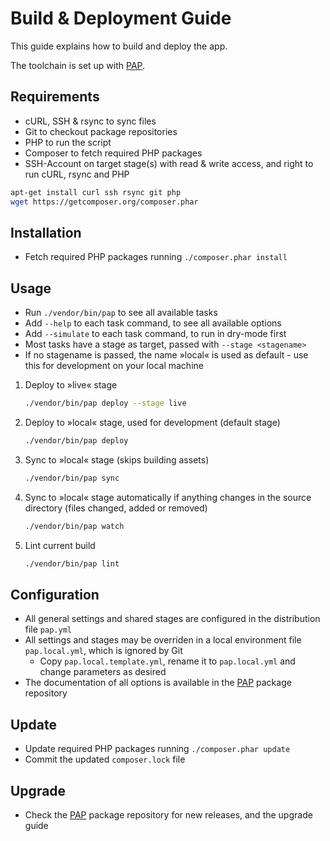 # Build & Deployment Guide

This guide explains how to build and deploy the app.

The toolchain is set up with
[PAP](https://packagist.org/packages/pixelbrackets/pap).

## Requirements

- cURL, SSH & rsync to sync files
- Git to checkout package repositories
- PHP to run the script
- Composer to fetch required PHP packages
- SSH-Account on target stage(s) with read & write access,
  and right to run cURL, rsync and PHP

```bash
apt-get install curl ssh rsync git php
wget https://getcomposer.org/composer.phar
```

## Installation

- Fetch required PHP packages running `./composer.phar install`

## Usage

- Run `./vendor/bin/pap` to see all available tasks
- Add `--help` to each task command, to see all available options
- Add `--simulate` to each task command, to run in dry-mode first
- Most tasks have a stage as target, passed with `--stage <stagename>`
- If no stagename is passed, the name »local« is used as default - use this
  for development on your local machine

1. Deploy to »live« stage
   ```bash
   ./vendor/bin/pap deploy --stage live
   ```

1. Deploy to »local« stage, used for development (default stage)
   ```bash
   ./vendor/bin/pap deploy
   ```

1. Sync to »local« stage (skips building assets)
   ```bash
   ./vendor/bin/pap sync
   ```

1. Sync to »local« stage automatically if anything changes in the
   source directory (files changed, added or removed)
   ```bash
   ./vendor/bin/pap watch
   ```

1. Lint current build
   ```bash
   ./vendor/bin/pap lint
   ```

## Configuration

- All general settings and shared stages are configured in
  the distribution file `pap.yml`
- All settings and stages may be overriden in a local environment file
  `pap.local.yml`, which is ignored by Git
  - Copy `pap.local.template.yml`, rename it to
    `pap.local.yml` and change parameters as desired
- The documentation of all options is available in the
  [PAP](https://packagist.org/packages/pixelbrackets/pap) package repository

## Update

- Update required PHP packages running `./composer.phar update`
- Commit the updated `composer.lock` file

## Upgrade

- Check the [PAP](https://packagist.org/packages/pixelbrackets/pap) package
  repository for new releases, and the upgrade guide
